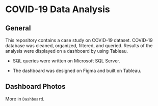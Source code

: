 # COVID-19 Data Analysis

## General

This repository contains a case study on COVID-19 dataset. COVID-19 database was cleaned, organized, filtered, and queried. Results of the analysis were displayed on a dashboard by using Tableau.

- SQL queries were written on Microsoft SQL Server.

- The dashboard was designed on Figma and built on Tableau.

## Dashboard Photos



More in `Dashboard`.
